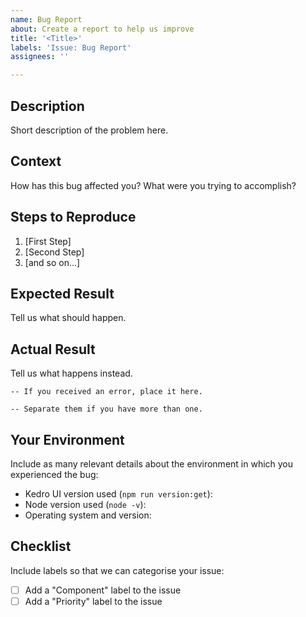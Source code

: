 ```yaml
---
name: Bug Report
about: Create a report to help us improve
title: '<Title>'
labels: 'Issue: Bug Report'
assignees: ''

---
```


## Description
Short description of the problem here.

## Context
How has this bug affected you? What were you trying to accomplish?

## Steps to Reproduce

1. [First Step]
2. [Second Step]
3. [and so on...]

## Expected Result
Tell us what should happen.

## Actual Result
Tell us what happens instead.

```
-- If you received an error, place it here.
```

```
-- Separate them if you have more than one.
```

## Your Environment
Include as many relevant details about the environment in which you experienced the bug:

* Kedro UI version used (`npm run version:get`):
* Node version used (`node -v`):
* Operating system and version:

## Checklist
Include labels so that we can categorise your issue:

- [ ] Add a "Component" label to the issue
- [ ] Add a "Priority" label to the issue
